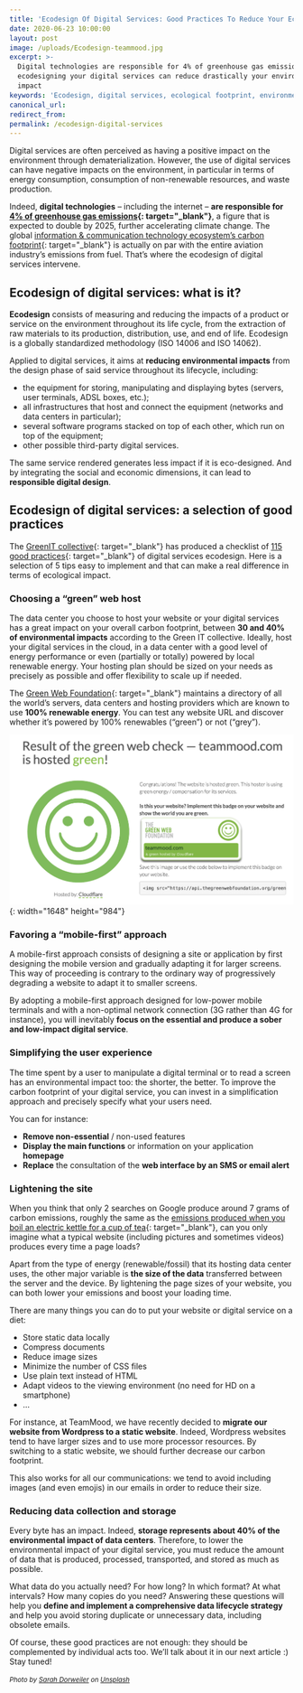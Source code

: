 ```yaml
---
title: 'Ecodesign Of Digital Services: Good Practices To Reduce Your Ecological Impact'
date: 2020-06-23 10:00:00
layout: post
image: /uploads/Ecodesign-teammood.jpg
excerpt: >-
  Digital technologies are responsible for 4% of greenhouse gas emissions –
  ecodesigning your digital services can reduce drastically your environmental
  impact
keywords: 'Ecodesign, digital services, ecological footprint, environmental impact'
canonical_url:
redirect_from:
permalink: /ecodesign-digital-services
---
```


Digital services are often perceived as having a positive impact on the environment through dematerialization. However, the use of digital services can have negative impacts on the environment, in particular in terms of energy consumption, consumption of non-renewable resources, and waste production.&nbsp;

Indeed, **digital technologies** – including the internet – **are responsible for [4% of greenhouse gas emissions](https://theshiftproject.org/en/article/unsustainable-use-online-video/){: target="_blank"}**, a figure that is expected to double by 2025, further accelerating climate change. The global [information & communication technology ecosystem’s carbon footprint](https://www.nature.com/articles/d41586-018-06610-y){: target="_blank"} is actually on par with the entire aviation industry’s emissions from fuel. That’s where the ecodesign of digital services intervene.

## **Ecodesign of digital services: what is it?&nbsp;**

**Ecodesign** consists of measuring and reducing the impacts of a product or service on the environment throughout its life cycle, from the extraction of raw materials to its production, distribution, use, and end of life. Ecodesign is a globally standardized methodology (ISO 14006 and ISO 14062).&nbsp;

Applied to digital services, it aims at **reducing environmental impacts** from the design phase of said service throughout its lifecycle, including:

* the equipment for storing, manipulating and displaying bytes (servers, user terminals, ADSL boxes, etc.);
* all infrastructures that host and connect the equipment (networks and data centers in particular);
* several software programs stacked on top of each other, which run on top of the equipment;
* other possible third-party digital services.

The same service rendered generates less impact if it is eco-designed. And by integrating the social and economic dimensions, it can lead to **responsible digital design**.

## **Ecodesign of digital services: a selection of good practices**

The [GreenIT collective](https://collectif.greenit.fr/){: target="_blank"} has produced a checklist of [115 good practices](https://collectif.greenit.fr/ecoconception-web/){: target="_blank"} of digital services ecodesign. Here is a selection of 5 tips easy to implement and that can make a real difference in terms of ecological impact.

### **Choosing a “green” web host&nbsp;**

The data center you choose to host your website or your digital services has a great impact on your overall carbon footprint, between **30 and 40% of environmental impacts** according to the Green IT collective. Ideally, host your digital services in the cloud, in a data center with a good level of energy performance or even (partially or totally) powered by local renewable energy. Your hosting plan should be sized on your needs as precisely as possible and offer flexibility to scale up if needed.

The [Green Web Foundation](https://www.thegreenwebfoundation.org/){: target="_blank"} maintains a directory of all the world’s servers, data centers and hosting providers which are known to use **100% renewable energy**. You can test any website URL and discover whether it’s powered by 100% renewables (“green”) or not (“grey”).

![TeamMood results](/uploads/green-health-check-teammood.png){: width="1648" height="984"}

### **Favoring a “mobile-first” approach**

A mobile-first approach consists of designing a site or application by first designing the mobile version and gradually adapting it for larger screens. This way of proceeding is contrary to the ordinary way of progressively degrading a website to adapt it to smaller screens.

By adopting a mobile-first approach designed for low-power mobile terminals and with a non-optimal network connection (3G rather than 4G for instance), you will inevitably **focus on the essential and produce a sober and low-impact digital service**.

### **Simplifying the user experience**

The time spent by a user to manipulate a digital terminal or to read a screen has an environmental impact too: the shorter, the better. To improve the carbon footprint of your digital service, you can invest in a simplification approach and precisely specify what your users need.&nbsp;

You can for instance:

* **Remove non-essential** / non-used features
* **Display the main functions** or information on your application **homepage**
* **Replace** the consultation of the **web interface by an SMS or email alert&nbsp;**

### **Lightening the site**

When you think that only 2 searches on Google produce around 7 grams of carbon emissions, roughly the same as the [emissions produced when you boil an electric kettle for a cup of tea](https://www.theguardian.com/environment/ethicallivingblog/2009/jan/12/carbon-emissions-google){: target="_blank"}, can you only imagine what a typical website (including pictures and sometimes videos) produces every time a page loads?&nbsp;

Apart from the type of energy (renewable/fossil) that its hosting data center uses, the other major variable is **the size of the data** transferred between the server and the device. By lightening the page sizes of your website, you can both lower your emissions and boost your loading time.

There are many things you can do to put your website or digital service on a diet:

* Store static data locally
* Compress documents
* Reduce image sizes
* Minimize the number of CSS files
* Use plain text instead of HTML&nbsp;
* Adapt videos to the viewing environment (no need for HD on a smartphone)
* …

For instance, at TeamMood, we have recently decided to **migrate our website from Wordpress to a static website**. Indeed, Wordpress websites tend to have larger sizes and to use more processor resources. By switching to a static website, we should further decrease our carbon footprint.&nbsp;

This also works for all our communications: we tend to avoid including images (and even emojis) in our emails in order to reduce their size.&nbsp;

### **Reducing data collection and storage**

Every byte has an impact. Indeed, **storage represents about 40% of the environmental impact of data centers**. Therefore, to lower the environmental impact of your digital service, you must reduce the amount of data that is produced, processed, transported, and stored as much as possible.&nbsp;

What data do you actually need? For how long? In which format? At what intervals? How many copies do you need? Answering these questions will help you **define and implement a comprehensive data lifecycle strategy** and help you avoid storing duplicate or unnecessary data, including obsolete emails.&nbsp;

Of course, these good practices are not enough: they should be complemented by individual acts too. We’ll talk about it in our next article :) Stay tuned\!

<small><em>Photo by&nbsp;<a target="_blank" href="https://unsplash.com/@sarahdorweiler?utm_source=unsplash&amp;utm_medium=referral&amp;utm_content=creditCopyText">Sarah Dorweiler</a> on <a target="_blank" href="https://unsplash.com/?utm_source=unsplash&amp;utm_medium=referral&amp;utm_content=creditCopyText">Unsplash</a></em></small>